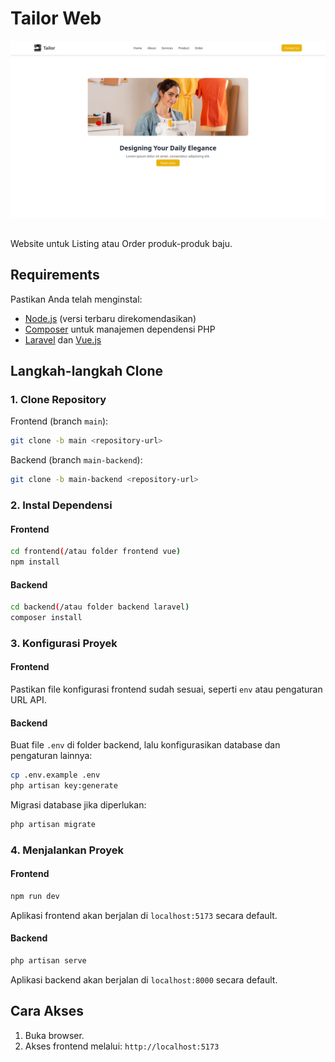 # Tailor Web


![Tailor Webpage](https://github.com/reddishowo/tailor-web/blob/main/website-page)


## 

Website untuk Listing atau Order produk-produk baju. 

## Requirements

Pastikan Anda telah menginstal:
- [Node.js](https://nodejs.org/) (versi terbaru direkomendasikan)
- [Composer](https://getcomposer.org/) untuk manajemen dependensi PHP
- [Laravel](https://laravel.com/) dan [Vue.js](https://vuejs.org/)

## Langkah-langkah Clone

### 1. Clone Repository

Frontend (branch `main`):
```bash
git clone -b main <repository-url>
```

Backend (branch `main-backend`):
```bash
git clone -b main-backend <repository-url>
```

### 2. Instal Dependensi

#### Frontend
```bash
cd frontend(/atau folder frontend vue)
npm install
```

#### Backend
```bash
cd backend(/atau folder backend laravel)
composer install
```

### 3. Konfigurasi Proyek

#### Frontend
Pastikan file konfigurasi frontend sudah sesuai, seperti `env` atau pengaturan URL API.

#### Backend
Buat file `.env` di folder backend, lalu konfigurasikan database dan pengaturan lainnya:
```bash
cp .env.example .env
php artisan key:generate
```

Migrasi database jika diperlukan:
```bash
php artisan migrate
```

### 4. Menjalankan Proyek

#### Frontend
```bash
npm run dev
```
Aplikasi frontend akan berjalan di `localhost:5173` secara default.

#### Backend
```bash
php artisan serve
```
Aplikasi backend akan berjalan di `localhost:8000` secara default.

## Cara Akses

1. Buka browser.
2. Akses frontend melalui: `http://localhost:5173`

